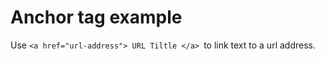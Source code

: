 # Anchor tag example

Use ```<a href="url-address"> URL Tiltle </a> ```to link text to a url address.